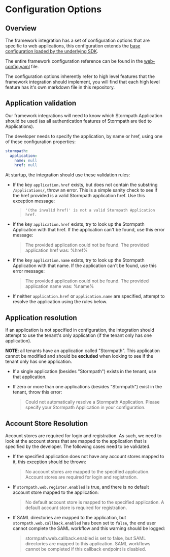 # Configuration Options

## Overview

The framework integration has a set of configuration options that are specific
to web applications, this configuration extends the [base configuration loaded by the
underlying SDK](https://github.com/stormpath/stormpath-sdk-spec/blob/master/specifications/config.md).

The entire framework configuration reference can be found in the
[web-config.yaml](web-config.yaml) file.

The configuration options inherently refer to high level features that the
framework integration should implement, you will find that each high level
feature has it's own markdown file in this repository.

## Application validation

Our framework integrations will need to know which Stormpath Application should
be used (as all authentication features of Stormpath are tied to Applications).

The developer needs to specify the application, by name or href, using one of
these configuration properties:

```yaml
stormpath:
  application:
    name: null
    href: null
```

At startup, the integration should use these validation rules:

* If the key `application.href` exists, but does not contain the substring `/applications/`, throw an error. This is a simple sanity check to see if the href provided is a valid Stormpath application href. Use this exception message:

   > `'(the invalid href)' is not a valid Stormpath Application href.`
   
* If the key `application.href` exists, try to look up the Stormpath Application with that href. If the application can't be found, use this error message:

  > The provided application could not be found. The provided application
    href was: %href%

* If the key `application.name` exists, try to look up the Stormpath Application with that name. If the application can't be found, use this error message:

  > The provided application could not be found. The provided application
    name was: %name%

* If neither `application.href` or `application.name` are specified, attempt to resolve the application using the rules below.

## Application resolution

If an application is not specified in configuration, the integration should attempt to use the
tenant's only application (if the tenant only has one application).

**NOTE**: all tenants have an application called "Stormpath". This application cannot be
modified and should be **excluded** when looking to see if the tenant only has one
application.

* If a single application (besides "Stormpath") exists in the tenant, use that application.

* If zero or more than one applications (besides "Stormpath") exist in the tenant, throw this error:

  > Could not automatically resolve a Stormpath Application. Please specify
    your Stormpath Application in your configuration.

## Account Store Resolution

Account stores are required for login and registration.  As such, we need to
look at the account stores that are mapped to the application that is specified
by the developer.  The following cases need to be validated.

* If the specified application does not have any account stores mapped to it,
this exception should be thrown:

  > No account stores are mapped to the specified application.
    Account stores are required for login and registration.

* If `stormpath.web.register.enabled` is true, and there is no default account
  store mapped to the application:

  > No default account store is mapped to the specified application. A default
    account store is required for registration.

* If SAML directories are mapped to the application, but `stormpath.web.callback.enabled` has been set to `false`, the end user cannot complete the SAML workflow and this warning should be logged:

  > stormpath.web.callback.enabled is set to false, but SAML directories are mapped to this application.  SAML workflows cannot be completed if this callback endpoint is disabled.
